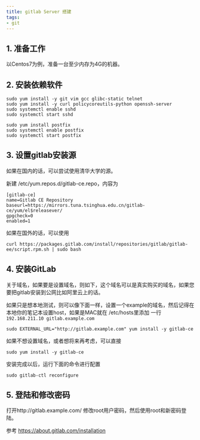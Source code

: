 ```yaml
---
title: gitlab Server 搭建
tags:
- git
---
```


## 1. 准备工作

以Centos7为例，准备一台至少内存为4G的机器。


## 2. 安装依赖软件


```
sudo yum install -y git vim gcc glibc-static telnet
sudo yum install -y curl policycoreutils-python openssh-server
sudo systemctl enable sshd
sudo systemctl start sshd

sudo yum install postfix
sudo systemctl enable postfix
sudo systemctl start postfix
```


## 3. 设置gitlab安装源

如果在国内的话，可以尝试使用清华大学的源。

新建 /etc/yum.repos.d/gitlab-ce.repo，内容为

```
[gitlab-ce]
name=Gitlab CE Repository
baseurl=https://mirrors.tuna.tsinghua.edu.cn/gitlab-ce/yum/el$releasever/
gpgcheck=0
enabled=1
```

如果在国外的话，可以使用

```
curl https://packages.gitlab.com/install/repositories/gitlab/gitlab-ee/script.rpm.sh | sudo bash
```

## 4. 安装GitLab

关于域名，如果要是设置域名，则如下，这个域名可以是真实购买的域名，如果您要把gitlab安装到公网比如阿里云上的话。

如果只是想本地测试，则可以像下面一样，设置一个example的域名，然后记得在本地你的笔记本设置host，如果是MAC就在 /etc/hosts里添加 一行 `192.168.211.10 gitlab.example.com`  

```
sudo EXTERNAL_URL="http://gitlab.example.com" yum install -y gitlab-ce
```

如果不想设置域名，或者想将来再考虑，可以直接

```
sudo yum install -y gitlab-ce
```

安装完成以后，运行下面的命令进行配置

```
sudo gitlab-ctl reconfigure
```

## 5. 登陆和修改密码


打开http://gitlab.example.com/ 修改root用户密码，然后使用root和新密码登陆。


<!-- ![gitlab](img/gitlab-1.png) -->
参考 https://about.gitlab.com/installation